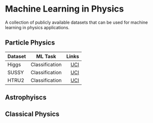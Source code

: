 # Machine Learning in Physics

A collection of publicly available datasets that can be used for machine learning in physics applications. 

## Particle Physics 

| Dataset       | ML Task        |                         Links                         | 
| ------------- |:--------------:| -----------------------------------------------------:|
| Higgs         | Classification | [UCI](https://archive.ics.uci.edu/ml/datasets/HIGGS)  |  
| SUSSY         | Classification | [UCI](https://archive.ics.uci.edu/ml/datasets/SUSY)   | 
| HTRU2         | Classification |   [UCI](https://archive.ics.uci.edu/ml/datasets/HTRU2)|

## Astrophyiscs

## Classical Physics 
